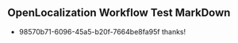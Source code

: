 ## OpenLocalization Workflow Test MarkDown
* 98570b71-6096-45a5-b20f-7664be8fa95f 
thanks!<!--HONumber=Mar16_HO2-->
